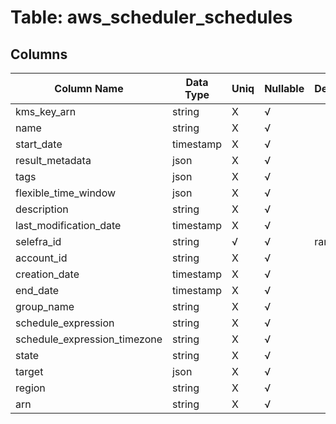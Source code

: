 # Table: aws_scheduler_schedules

## Columns 

|  Column Name   |  Data Type  | Uniq | Nullable | Description | 
|  ----  | ----  | ----  | ----  | ---- | 
| kms_key_arn | string | X | √ |  | 
| name | string | X | √ |  | 
| start_date | timestamp | X | √ |  | 
| result_metadata | json | X | √ |  | 
| tags | json | X | √ |  | 
| flexible_time_window | json | X | √ |  | 
| description | string | X | √ |  | 
| last_modification_date | timestamp | X | √ |  | 
| selefra_id | string | √ | √ | random id | 
| account_id | string | X | √ |  | 
| creation_date | timestamp | X | √ |  | 
| end_date | timestamp | X | √ |  | 
| group_name | string | X | √ |  | 
| schedule_expression | string | X | √ |  | 
| schedule_expression_timezone | string | X | √ |  | 
| state | string | X | √ |  | 
| target | json | X | √ |  | 
| region | string | X | √ |  | 
| arn | string | X | √ |  | 



